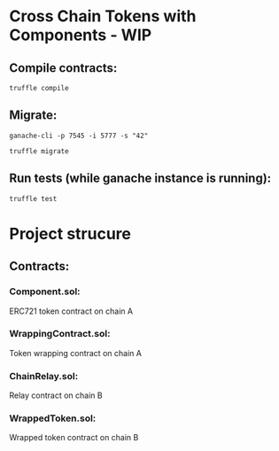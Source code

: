 # Cross Chain Tokens with Components - WIP

## Compile contracts:
`truffle compile`

## Migrate:
`ganache-cli -p 7545 -i 5777 -s "42"`

`truffle migrate`

## Run tests (while ganache instance is running):
`truffle test`


# Project strucure

## Contracts:

### Component.sol:
ERC721 token contract on chain A

### WrappingContract.sol:
Token wrapping contract on chain A

### ChainRelay.sol:
Relay contract on chain B

### WrappedToken.sol:
Wrapped token contract on chain B

